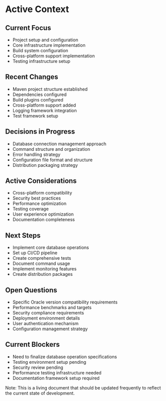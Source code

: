 # Active Context

## Current Focus
- Project setup and configuration
- Core infrastructure implementation
- Build system configuration
- Cross-platform support implementation
- Testing infrastructure setup

## Recent Changes
- Maven project structure established
- Dependencies configured
- Build plugins configured
- Cross-platform support added
- Logging framework integration
- Test framework setup

## Decisions in Progress
- Database connection management approach
- Command structure and organization
- Error handling strategy
- Configuration file format and structure
- Distribution packaging strategy

## Active Considerations
- Cross-platform compatibility
- Security best practices
- Performance optimization
- Testing coverage
- User experience optimization
- Documentation completeness

## Next Steps
- Implement core database operations
- Set up CI/CD pipeline
- Create comprehensive tests
- Document command usage
- Implement monitoring features
- Create distribution packages

## Open Questions
- Specific Oracle version compatibility requirements
- Performance benchmarks and targets
- Security compliance requirements
- Deployment environment details
- User authentication mechanism
- Configuration management strategy

## Current Blockers
- Need to finalize database operation specifications
- Testing environment setup pending
- Security review pending
- Performance testing infrastructure needed
- Documentation framework setup required

Note: This is a living document that should be updated frequently to reflect the current state of development. 
